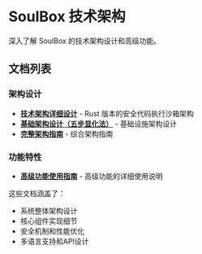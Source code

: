 # SoulBox 技术架构

深入了解 SoulBox 的技术架构设计和高级功能。

## 文档列表

### 架构设计
- [**技术架构详细设计**](soulbox_architecture_design.md) - Rust 版本的安全代码执行沙箱架构
- [**基础架构设计（五步显化法）**](soulbox_infrastructure_architecture_design.md) - 基础设施架构设计
- [**完整架构指南**](soulbox_complete_guide.md) - 综合架构指南

### 功能特性
- [**高级功能使用指南**](soulbox_advanced_features.md) - 高级功能的详细使用说明

这些文档涵盖了：
- 系统整体架构设计
- 核心组件实现细节
- 安全机制和性能优化
- 多语言支持和API设计